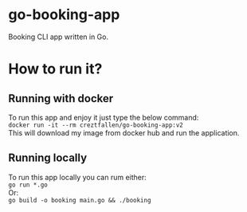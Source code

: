 # go-booking-app
Booking CLI app written in Go.

# How to run it? #
## Running with docker ##
To run this app and enjoy it just type the below command:
<br/>
```docker run -it --rm creztfallen/go-booking-app:v2```
<br/>
This will download my image from docker hub and run the application.
## Running locally ##
To run this app locally you can rum either:
<br/>
```go run *.go```
<br/>
Or:
<br/>
```go build -o booking main.go && ./booking```
